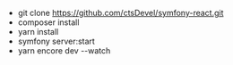 * git clone https://github.com/ctsDevel/symfony-react.git <directory>
* composer install
* yarn install
* symfony server:start
* yarn encore dev --watch